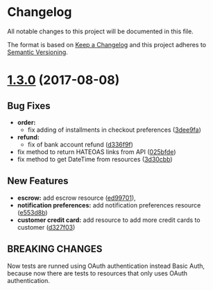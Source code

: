 # Changelog
All notable changes to this project will be documented in this file.

The format is based on [Keep a Changelog](http://keepachangelog.com/en/1.0.0/)
and this project adheres to [Semantic Versioning](http://semver.org/spec/v2.0.0.html).

<a name="1.3.0"></a>
# [1.3.0](https://github.com/moip/moip-sdk-php/compare/v1.2.0...v1.3.0) (2017-08-08)

## Bug Fixes
- **order:**
  - fix adding of installments in checkout preferences
  ([3dee9fa](https://github.com/moip/moip-sdk-php/commit/3dee9fa7b9a5863ba4828de2f03a5fd7a1254898))
- **refund:**
  - fix of bank account refund
  ([d336f9f](https://github.com/moip/moip-sdk-php/commit/d336f9f04dc92a978e3d67942091b573c9a30643))
- fix method to return HATEOAS links from API
  ([025bfde](https://github.com/moip/moip-sdk-php/commit/025bfdedde5bfe953264b24daa0ba371e73e43cd))
- fix method to get DateTime from resources
  ([3d30cbb](https://github.com/moip/moip-sdk-php/pull/152/commits/3d30cbbf49fb9c4ee1b6049dd93cd3487a9fef81))


## New Features
- **escrow:** add escrow resource
  ([ed99701](https://github.com/moip/moip-sdk-php/commit/ed9970156de1dea88a091fd33b54bcec8f91ce92)),
- **notification preferences:** add notification preferences resource
  ([e553d8b](https://github.com/moip/moip-sdk-php/commit/e553d8b9c9878009cb2d2e021043f3ebbaeb2dc5))
- **customer credit card:** add resource to add more credit cards to customer
  ([d327f03](https://github.com/moip/moip-sdk-php/commit/d327f03b5d2449dbac95f3f3cabcd17a19b8853a))

## BREAKING CHANGES
Now tests are runned using OAuth authentication instead Basic Auth, because now there are tests to resources that only uses OAuth authentication.